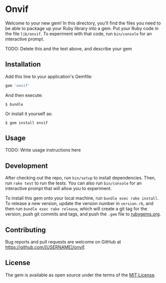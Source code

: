 # Onvif

Welcome to your new gem! In this directory, you'll find the files you need to be able to package up your Ruby library into a gem. Put your Ruby code in the file `lib/onvif`. To experiment with that code, run `bin/console` for an interactive prompt.

TODO: Delete this and the text above, and describe your gem

## Installation

Add this line to your application's Gemfile:

```ruby
gem 'onvif'
```

And then execute:

    $ bundle

Or install it yourself as:

    $ gem install onvif

## Usage

TODO: Write usage instructions here

## Development

After checking out the repo, run `bin/setup` to install dependencies. Then, run `rake test` to run the tests. You can also run `bin/console` for an interactive prompt that will allow you to experiment.

To install this gem onto your local machine, run `bundle exec rake install`. To release a new version, update the version number in `version.rb`, and then run `bundle exec rake release`, which will create a git tag for the version, push git commits and tags, and push the `.gem` file to [rubygems.org](https://rubygems.org).

## Contributing

Bug reports and pull requests are welcome on GitHub at https://github.com/[USERNAME]/onvif.

## License

The gem is available as open source under the terms of the [MIT License](https://opensource.org/licenses/MIT).
